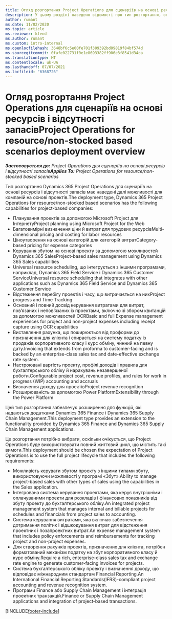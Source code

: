 ```yaml
---
title: Огляд розгортання Project Operations для сценаріїв на основі ресурсів і відсутності запасів
description: У цьому розділі наведено відомості про тип розгортання, операції Project для сценаріїв на основі ресурсів і відсутності запасів.
author: rumant
ms.date: 11/02/2020
ms.topic: article
ms.reviewer: kfend
ms.author: rumant
ms.custom: intro-internal
ms.openlocfilehash: 3648bf6c5e00fe701f309392bd09819f84bf574d
ms.sourcegitcommit: 0fafe022731f0e1e8693382ff906e3f8541d34ca
ms.translationtype: HT
ms.contentlocale: uk-UA
ms.lasthandoff: 07/07/2021
ms.locfileid: "6368726"
---
```

# <a name="project-operations-for-resourcenon-stocked-based-scenarios-deployment-overview"></a><span data-ttu-id="1059b-103">Огляд розгортання Project Operations для сценаріїв на основі ресурсів і відсутності запасів</span><span class="sxs-lookup"><span data-stu-id="1059b-103">Project Operations for resource/non-stocked based scenarios deployment overview</span></span>

<span data-ttu-id="1059b-104">_**Застосовується до:** Project Operations для сценаріїв на основі ресурсів і відсутності запасів_</span><span class="sxs-lookup"><span data-stu-id="1059b-104">_**Applies To:** Project Operations for resource/non-stocked based scenarios_</span></span>

<span data-ttu-id="1059b-105">Тип розгортання Dynamics 365 Project Operations для сценаріїв на основі ресурсів і відсутності запасів має наведені далі можливості для компаній на основі проектів.</span><span class="sxs-lookup"><span data-stu-id="1059b-105">The deployment type, Dynamics 365 Project Operations for resource/non-stocked based scenarios has the following capabilities for project-based companies:</span></span>

- <span data-ttu-id="1059b-106">Планування проектів за допомогою Microsoft Project для Інтернету</span><span class="sxs-lookup"><span data-stu-id="1059b-106">Project planning using Microsoft Project for the Web</span></span>
- <span data-ttu-id="1059b-107">Багатовимірні визначення ціни й витрат для трудових ресурсів</span><span class="sxs-lookup"><span data-stu-id="1059b-107">Multi-dimensional pricing and costing for labor resources</span></span>
- <span data-ttu-id="1059b-108">Ціноутворення на основі категорій для категорій витрат</span><span class="sxs-lookup"><span data-stu-id="1059b-108">Category-based pricing for expense categories</span></span>
- <span data-ttu-id="1059b-109">Керування збутом на основі проекту за допомогою можливостей Dynamics 365 Sales</span><span class="sxs-lookup"><span data-stu-id="1059b-109">Project-based sales management using Dynamics 365 Sales capabilities</span></span>
- <span data-ttu-id="1059b-110">Universal resource scheduling, що інтегрується з іншими програмами, наприклад, Dynamics 365 Field Service і Dynamics 365 Customer Service</span><span class="sxs-lookup"><span data-stu-id="1059b-110">Universal resource scheduling that integrates with other applications such as Dynamics 365 Field Service and Dynamics 365 Customer Service</span></span>
- <span data-ttu-id="1059b-111">Відстеження перебігу проектів і часу, що витрачається на них</span><span class="sxs-lookup"><span data-stu-id="1059b-111">Project progress and Time Tracking</span></span>
- <span data-ttu-id="1059b-112">Основний і повний досвід керування витратами для витрат, пов’язаних і непов’язаних із проектами, включно зі збором квитанцій за допомогою можливостей OCR</span><span class="sxs-lookup"><span data-stu-id="1059b-112">Basic and full Expense management experiences for project and non-project expenses including receipt capture using OCR capabilities</span></span>
- <span data-ttu-id="1059b-113">Виставлення рахунка, що поширюється від проформи до призначення для клієнта і спирається на систему податку із продажів корпоративного класу і курс обміну, чинний на певну дату.</span><span class="sxs-lookup"><span data-stu-id="1059b-113">Invoicing that extends from proforma to customer-facing and is backed by an enterprise-class sales tax and date-effective exchange rate system.</span></span>
- <span data-ttu-id="1059b-114">Настроювані вартість проекту, профілі доходів і правила для бухгалтерського обліку й нарахувань незавершеної роботи.</span><span class="sxs-lookup"><span data-stu-id="1059b-114">Configurable project cost, revenue profiles, and rules for work in progress (WIP) accounting and accruals</span></span>
- <span data-ttu-id="1059b-115">Визначення доходу для проектів</span><span class="sxs-lookup"><span data-stu-id="1059b-115">Project revenue recognition</span></span>
- <span data-ttu-id="1059b-116">Розширюваність за допомогою Power Platform</span><span class="sxs-lookup"><span data-stu-id="1059b-116">Extensibility through the Power Platform</span></span>

<span data-ttu-id="1059b-117">Цей тип розгортання забезпечує розширення для функцій, які надаються додатками Dynamics 365 Finance і Dynamics 365 Supply Chain Management.</span><span class="sxs-lookup"><span data-stu-id="1059b-117">This deployment type provides an extension to the functionality provided by Dynamics 365 Finance and Dynamics 365 Supply Chain Management applications.</span></span>

<span data-ttu-id="1059b-118">Це розгортання потрібно вибрати, оскільки очікується, що Project Operations буде використовувати повний життєвий цикл, що містить такі вимоги.</span><span class="sxs-lookup"><span data-stu-id="1059b-118">This deployment should be chosen the expectation of Project Operations is to use the full project lifecycle that includes the following requirements:</span></span>

- <span data-ttu-id="1059b-119">Можливість керувати збутом проекту з іншими типами збуту, використовуючи можливості у програмі «Збут».</span><span class="sxs-lookup"><span data-stu-id="1059b-119">Ability to manage project-based sales with other types of sales using the capabilities in the Sales application.</span></span>
- <span data-ttu-id="1059b-120">Інтегрована система керування проектами, яка керує внутрішніми і оплачуваними проекти для розкладів і фінансових показників від збуту проекту до бухгалтерського обліку.</span><span class="sxs-lookup"><span data-stu-id="1059b-120">An integrated project management system that manages internal and billable projects for schedules and financials from project sales to accounting.</span></span>
- <span data-ttu-id="1059b-121">Система керування витратами, яка включає забезпечення дотримання політик і відшкодування витрат для відстеження проектних і позапроектних витрат.</span><span class="sxs-lookup"><span data-stu-id="1059b-121">An expense management system that includes policy enforcements and reimbursements for tracking project and non-project expenses.</span></span>
- <span data-ttu-id="1059b-122">Для створення рахунків проектів, призначених для клієнта, потрібен форматований механізм податку на збут корпоративного класу й курс обміну.</span><span class="sxs-lookup"><span data-stu-id="1059b-122">Require a rich, enterprise-class sales tax and exchange rate engine to generate customer-facing invoices for projects.</span></span>
- <span data-ttu-id="1059b-123">Система бухгалтерського обліку проекту і визначення доходу, що відповідає міжнародним стандартам Financial Reporting.</span><span class="sxs-lookup"><span data-stu-id="1059b-123">An International Financial Reporting Standards(IFRS)-compliant project accounting and revenue recognition system.</span></span>
- <span data-ttu-id="1059b-124">Програми Finance або Supply Chain Management і інтеграція проектних транзакцій.</span><span class="sxs-lookup"><span data-stu-id="1059b-124">Finance or Supply Chain Management applications and integration of project-based transactions.</span></span>


[!INCLUDE[footer-include](../includes/footer-banner.md)]